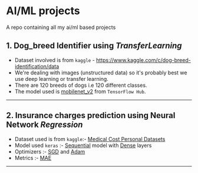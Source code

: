 # AI/ML projects
  A repo containing all my ai/ml based projects
## 1. Dog_breed Identifier using *TransferLearning*
  * Dataset involved is from `kaggle` - https://www.kaggle.com/c/dog-breed-identification/data
  * We're dealing with images (unstructured data) so it's probably best we use deep learning or transfer learning.
  * There are 120 breeds of dogs i.e 120 different classes.
  * The model used is [mobilenet_v2](https://tfhub.dev/google/imagenet/mobilenet_v2_130_224/classification/4) from `TensorFlow Hub`.
---
## 2. Insurance charges prediction using Neural Network *Regression*
  * Dataset used is from `kaggle`:- [Medical Cost Personal Datasets](https://github.com/stedy/Machine-Learning-with-R-datasets/blob/master/insurance.csv)
  * Model used `keras` :- [Sequential](https://keras.io/guides/sequential_model/) model with [Dense](https://keras.io/api/layers/core_layers/dense/) layers
  * Optimizers :- [SGD](https://keras.io/api/optimizers/sgd/) and [Adam](https://keras.io/api/optimizers/adam/)
  * Metrics :- [MAE](https://keras.io/api/metrics/regression_metrics/#meanabsoluteerror-class)
---
